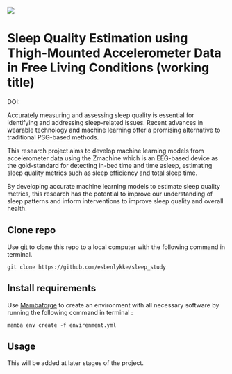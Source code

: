 ![](banner.png)

# Sleep Quality Estimation using Thigh-Mounted Accelerometer Data in Free Living Conditions (working title)

DOI: []()

Accurately measuring and assessing sleep quality is essential for identifying and addressing sleep-related issues. Recent advances in wearable technology and machine learning offer a promising alternative to traditional PSG-based methods. 

This research project aims to develop machine learning models from accelerometer data using the Zmachine which is an EEG-based device as the gold-standard for detecting in-bed time and time asleep, estimating sleep quality metrics such as sleep efficiency and total sleep time.

By developing accurate machine learning models to estimate sleep quality metrics, this research has the potential to improve our understanding of sleep patterns and inform interventions to improve sleep quality and overall health.

## Clone repo

Use [git](https://git-scm.com/downloads) to clone this repo to a local computer with the following command in terminal.

```
git clone https://github.com/esbenlykke/sleep_study
``` 

## Install requirements

Use [Mambaforge](https://github.com/conda-forge/miniforge#mambaforge) to create an environment with all necessary software by running the following command in terminal : 

```
mamba env create -f envirenment.yml
```

## Usage

This will be added at later stages of the project. 
